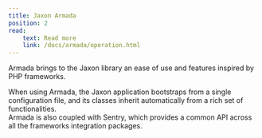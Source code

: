 ```yaml
---
title: Jaxon Armada
position: 2
read:
    text: Read more
    link: /docs/armada/operation.html
---
```


Armada brings to the Jaxon library an ease of use and features inspired by PHP frameworks.

When using Armada, the Jaxon application bootstraps from a single configuration file, and its classes inherit automatically from a rich set of functionalities.  
Armada is also coupled with Sentry, which provides a common API across all the frameworks integration packages.

